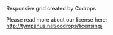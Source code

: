 Responsive grid created by Codrops

Please read more about our license here: http://tympanus.net/codrops/licensing/ 
